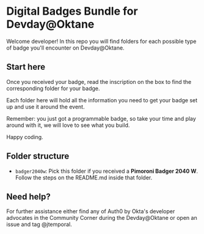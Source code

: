# Digital Badges Bundle for Devday@Oktane

Welcome developer! In this repo you will find folders for each possible type of badge you'll encounter on Devday@Oktane.

## Start here

Once you received your badge, read the inscription on the box to find the corresponding folder for your badge.

Each folder here will hold all the information you need to get your badge set up and use it around the event.

Remember: you just got a programmable badge, so take your time and play around with it, we will love to see what you build.

Happy coding.

## Folder structure

- `badger2040w`: Pick this folder if you received a **Pimoroni Badger 2040 W**. Follow the steps on the README.md inside that folder.

## Need help?

For further assistance either find any of Auth0 by Okta's developer advocates in the Community Corner during the Devday@Oktane or open an issue and tag @jtemporal.
